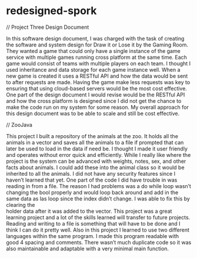 # redesigned-spork
// Project Three Design Document

 In this software design document, I was charged with the task of creating the software and system design for Draw it or Lose it by the Gaming Room. They wanted a game that could only have a single instance of the game service with multiple games running cross platform at the same time. Each game would consist of teams with multiple players on each team. I thought I used inheritance and data storage for each game instance well. When a new game is created it uses a RESTful API and how the data would be sent to after requests are made. Having the game make less requests was key to ensuring that using cloud-based servers would be the most cost effective. One part of the design document I would revise would be the RESTful API and how the cross platform is designed since I did not get the chance to make the code run on my system for some reason. My overall approach for this design document was to be able to scale and still be cost effective. 
 
 // ZooJava
 
This project I built a repository of the animals at the zoo. It holds all the animals in a vector 
and saves all the animals to a file if prompted that can later be used to load in the data if need 
be. I thought I made it user friendly and operates without error quick and efficiently. While I 
really like where the project is the system can be advanced with weights, notes, sex, and other 
facts about animals. I could add these into the animal class so it would be inherited to all the 
animals. I did not have any security features since I haven’t learned that yet. One part of the 
code I did have trouble in was reading in from a file. The reason I had problems was a do 
while loop wasn’t changing the bool properly and would loop back around and add in the 
same data as las loop since the index didn’t change. I was able to fix this by clearing the  
holder data after it was added to the vector. This project was a great learning project and a lot 
of the skills learned will transfer to future projects. Reading and writing to a file is something 
that will have to be done and I think I can do it pretty well. Also in this project I learned to 
use two different languages within the same program. I made this program readable with good 4
spacing and comments. There wasn’t much duplicate code so it was also maintainable and 
adaptable with a very minimal main function. 
